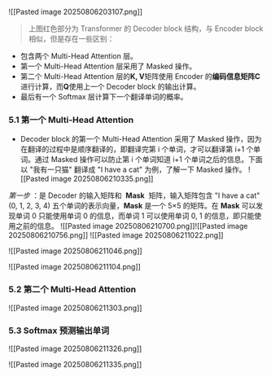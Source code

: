 ![[Pasted image 20250806203107.png]]

> 上图红色部分为 Transformer 的 Decoder block 结构，与 Encoder block 相似，但是存在一些区别：
- 包含两个 Multi-Head Attention 层。
- 第一个 Multi-Head Attention 层采用了 Masked 操作。
- 第二个 Multi-Head Attention 层的**K, V**矩阵使用 Encoder 的**编码信息矩阵C**进行计算，而**Q**使用上一个 Decoder block 的输出计算。
- 最后有一个 Softmax 层计算下一个翻译单词的概率。


### 5.1 第一个 Multi-Head Attention
* Decoder block 的第一个 Multi-Head Attention 采用了 Masked 操作，因为在翻译的过程中是顺序翻译的，即翻译完第 i 个单词，才可以翻译第 i+1 个单词。通过 Masked 操作可以防止第 i 个单词知道 i+1 个单词之后的信息。下面以 "我有一只猫" 翻译成 "I have a cat" 为例，了解一下 Masked 操作。
![[Pasted image 20250806210335.png]]

*第一步*  ：是 Decoder 的输入矩阵和  **Mask**  矩阵，输入矩阵包含 "I have a cat" (0, 1, 2, 3, 4) 五个单词的表示向量，**Mask** 是一个 5×5 的矩阵。在 **Mask** 可以发现单词 0 只能使用单词 0 的信息，而单词 1 可以使用单词 0, 1 的信息，即只能使用之前的信息。
![[Pasted image 20250806210700.png]]![[Pasted image 20250806210756.png]]
![[Pasted image 20250806211022.png]]

![[Pasted image 20250806211046.png]]

![[Pasted image 20250806211104.png]]


### 5.2 第二个 Multi-Head Attention
![[Pasted image 20250806211303.png]]


### 5.3 Softmax 预测输出单词
![[Pasted image 20250806211326.png]]

![[Pasted image 20250806211335.png]]